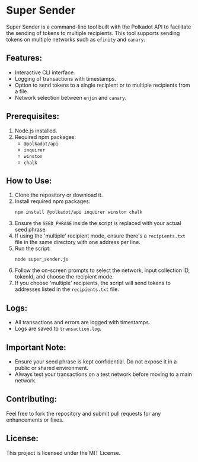 
# Super Sender

Super Sender is a command-line tool built with the Polkadot API to facilitate the sending of tokens to multiple recipients. This tool supports sending tokens on multiple networks such as `efinity` and `canary`.

## Features:
- Interactive CLI interface.
- Logging of transactions with timestamps.
- Option to send tokens to a single recipient or to multiple recipients from a file.
- Network selection between `enjin` and `canary`.

## Prerequisites:
1. Node.js installed.
2. Required npm packages: 
    - `@polkadot/api`
    - `inquirer`
    - `winston`
    - `chalk`

## How to Use:

1. Clone the repository or download it.
2. Install required npm packages:
    ```
    npm install @polkadot/api inquirer winston chalk
    ```
3. Ensure the `SEED_PHRASE` inside the script is replaced with your actual seed phrase.
4. If using the 'multiple' recipient mode, ensure there's a `recipients.txt` file in the same directory with one address per line.
5. Run the script:
    ```
    node super_sender.js
    ```
6. Follow the on-screen prompts to select the network, input collection ID, tokenId, and choose the recipient mode.
7. If you choose 'multiple' recipients, the script will send tokens to addresses listed in the `recipients.txt` file.

## Logs:
- All transactions and errors are logged with timestamps.
- Logs are saved to `transaction.log`.

## Important Note:
- Ensure your seed phrase is kept confidential. Do not expose it in a public or shared environment.
- Always test your transactions on a test network before moving to a main network.

## Contributing:
Feel free to fork the repository and submit pull requests for any enhancements or fixes.

## License:
This project is licensed under the MIT License.

